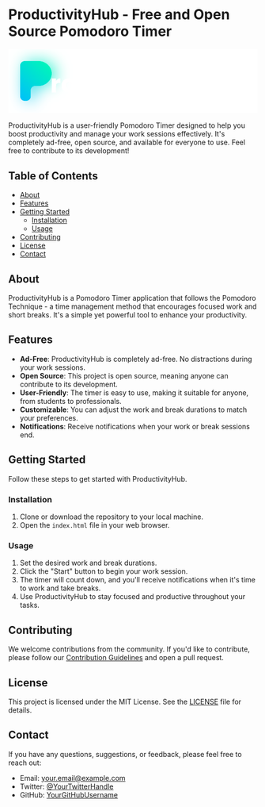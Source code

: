 # ProductivityHub - Free and Open Source Pomodoro Timer

![ProductivityHub Logo](logo.png) <!-- If you have a logo, add it here -->

ProductivityHub is a user-friendly Pomodoro Timer designed to help you boost productivity and manage your work sessions effectively. It's completely ad-free, open source, and available for everyone to use. Feel free to contribute to its development!

## Table of Contents

- [About](#about)
- [Features](#features)
- [Getting Started](#getting-started)
  - [Installation](#installation)
  - [Usage](#usage)
- [Contributing](#contributing)
- [License](#license)
- [Contact](#contact)

## About

ProductivityHub is a Pomodoro Timer application that follows the Pomodoro Technique - a time management method that encourages focused work and short breaks. It's a simple yet powerful tool to enhance your productivity.

## Features

- **Ad-Free**: ProductivityHub is completely ad-free. No distractions during your work sessions.
- **Open Source**: This project is open source, meaning anyone can contribute to its development.
- **User-Friendly**: The timer is easy to use, making it suitable for anyone, from students to professionals.
- **Customizable**: You can adjust the work and break durations to match your preferences.
- **Notifications**: Receive notifications when your work or break sessions end.

## Getting Started

Follow these steps to get started with ProductivityHub.

### Installation

1. Clone or download the repository to your local machine.
2. Open the `index.html` file in your web browser.

### Usage

1. Set the desired work and break durations.
2. Click the "Start" button to begin your work session.
3. The timer will count down, and you'll receive notifications when it's time to work and take breaks.
4. Use ProductivityHub to stay focused and productive throughout your tasks.

## Contributing

We welcome contributions from the community. If you'd like to contribute, please follow our [Contribution Guidelines](CONTRIBUTING.md) and open a pull request.

## License

This project is licensed under the MIT License. See the [LICENSE](LICENSE) file for details.

## Contact

If you have any questions, suggestions, or feedback, please feel free to reach out:

- Email: your.email@example.com
- Twitter: [@YourTwitterHandle](https://twitter.com/YourTwitterHandle)
- GitHub: [YourGitHubUsername](https://github.com/YourGitHubUsername)
